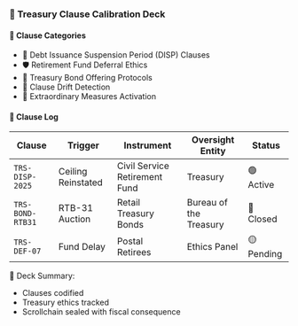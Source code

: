 ### 📜 Treasury Clause Calibration Deck

#### 🧾 Clause Categories
- 💸 Debt Issuance Suspension Period (DISP) Clauses  
- 🛡️ Retirement Fund Deferral Ethics  
- 🔁 Treasury Bond Offering Protocols  
- 🧠 Clause Drift Detection  
- 🧾 Extraordinary Measures Activation

#### 🔁 Clause Log
| Clause | Trigger | Instrument | Oversight Entity | Status |
|--------|---------|------------|------------------|--------|
| `TRS-DISP-2025` | Ceiling Reinstated | Civil Service Retirement Fund | Treasury | 🟢 Active  
| `TRS-BOND-RTB31` | RTB-31 Auction | Retail Treasury Bonds | Bureau of the Treasury | 🔴 Closed  
| `TRS-DEF-07` | Fund Delay | Postal Retirees | Ethics Panel | 🟡 Pending  

🧠 Deck Summary:
- Clauses codified  
- Treasury ethics tracked  
- Scrollchain sealed with fiscal consequence
